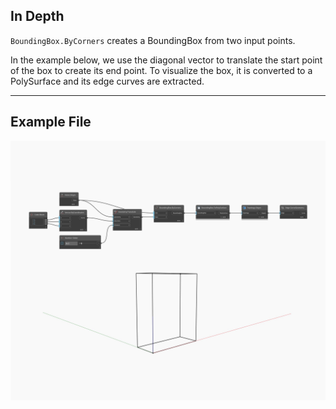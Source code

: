 ## In Depth
`BoundingBox.ByCorners` creates a BoundingBox from two input points. 

In the example below, we use the diagonal vector to translate the start point of the box to create its end point. To visualize the box, it is converted to a PolySurface and its edge curves are extracted.

___
## Example File

![ByCorners](./Autodesk.DesignScript.Geometry.BoundingBox.ByCorners_img.jpg)

